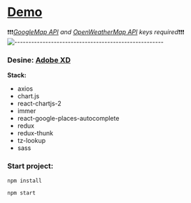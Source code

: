 # [Demo](https://react-redux-weather-app-ten.vercel.app/)
:exclamation::exclamation::exclamation:*<a href='https://developers.google.com/maps'>GoogleMap API</a> and <a href='https://openweathermap.org/'>OpenWeatherMap API</a> keys required*:exclamation::exclamation::exclamation: 
![-----------------------------------------------------](https://raw.githubusercontent.com/andreasbm/readme/master/assets/lines/rainbow.png)
### Desine: [Adobe XD](https://xd.adobe.com/view/0234cb62-06be-4065-9c9f-4b01488a852b-5767/)

**Stack:**
<ul>
   <li>axios</li>
   <li>chart.js</li>
   <li>react-chartjs-2</li>
   <li>immer</li>
   <li>react-google-places-autocomplete</li>
   <li>redux</li>
   <li>redux-thunk</li>
   <li>tz-lookup</li>
   <li>sass</li>
</ul>

### Start project:
<pre><code>npm install</code></pre>
<pre><code>npm start</code></pre>

